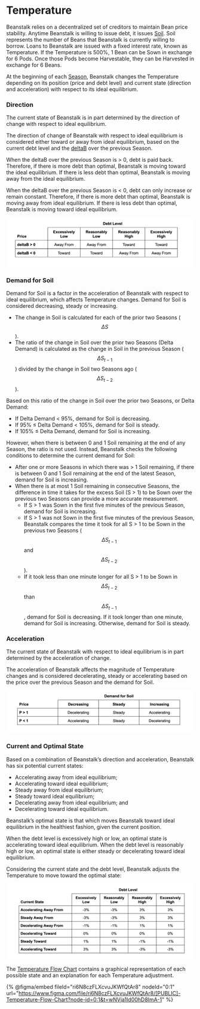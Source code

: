 # Temperature

Beanstalk relies on a decentralized set of creditors to maintain Bean price stability. Anytime Beanstalk is willing to issue debt, it issues [Soil](../farm/field.md#soil). Soil represents the number of Beans that Beanstalk is currently willing to borrow. Loans to Beanstalk are issued with a fixed interest rate, known as Temperature. If the Temperature is 500%, 1 Bean can be Sown in exchange for 6 Pods. Once those Pods become Harvestable, they can be Harvested in exchange for 6 Beans.

At the beginning of each [Season](../farm/sun.md), Beanstalk changes the Temperature depending on its position (price and debt level) and current state (direction and acceleration) with respect to its ideal equilibrium.

### **Direction**

The current state of Beanstalk is in part determined by the direction of change with respect to ideal equilibrium.

The direction of change of Beanstalk with respect to ideal equilibrium is considered either toward or away from ideal equilibrium, based on the current debt level and the [deltaB](../protocol/glossary.md#deltab) over the previous Season.

When the deltaB over the previous Season is > 0, debt is paid back. Therefore, if there is more debt than optimal, Beanstalk is moving toward the ideal equilibrium. If there is less debt than optimal, Beanstalk is moving away from the ideal equilibrium.

When the deltaB over the previous Season is < 0, debt can only increase or remain constant. Therefore, if there is more debt than optimal, Beanstalk is moving away from ideal equilibrium. If there is less debt than optimal, Beanstalk is moving toward ideal equilibrium.

![](../.gitbook/assets/direction.png)

### **Demand for Soil**

Demand for Soil is a factor in the acceleration of Beanstalk with respect to ideal equilibrium, which affects Temperature changes. Demand for Soil is considered decreasing, steady or increasing.

* The change in Soil is calculated for each of the prior two Seasons ($$\Delta S$$).&#x20;
* The ratio of the change in Soil over the prior two Seasons (Delta Demand) is calculated as the change in Soil in the previous Season ($$\Delta S_{t-1}$$) divided by the change in Soil two Seasons ago ($$\Delta S_{t-2}$$).

Based on this ratio of the change in Soil over the prior two Seasons, or Delta Demand:

* If Delta Demand < 95%, demand for Soil is decreasing.
* If 95% ≤ Delta Demand < 105%, demand for Soil is steady.
* If 105% ≤ Delta Demand, demand for Soil is increasing.

However, when there is between 0 and 1 Soil remaining at the end of any Season, the ratio is not used. Instead, Beanstalk checks the following conditions to determine the current demand for Soil:

* After one or more Seasons in which there was > 1 Soil remaining, if there is between 0 and 1 Soil remaining at the end of the latest Season, demand for Soil is increasing.
* When there is at most 1 Soil remaining in consecutive Seasons, the difference in time it takes for the excess Soil (S > 1) to be Sown over the previous two Seasons can provide a more accurate measurement.
  * If S > 1 was Sown in the first five minutes of the previous Season, demand for Soil is increasing.
  * If S > 1 was not Sown in the first five minutes of the previous Season, Beanstalk compares the time it took for all S > 1 to be Sown in the previous two Seasons ($$\Delta S_{t-1}$$ and $$\Delta S_{t-2}$$).
  * If it took less than one minute longer for all S > 1 to be Sown in $$\Delta S_{t-2}$$ than $$\Delta S_{t-1}$$, demand for Soil is decreasing. If it took longer than one minute, demand for Soil is increasing. Otherwise, demand for Soil is steady.

### **Acceleration**

The current state of Beanstalk with respect to ideal equilibrium is in part determined by the acceleration of change.

The acceleration of Beanstalk affects the magnitude of Temperature changes and is considered decelerating, steady or accelerating based on the price over the previous Season and the demand for Soil.

![](../.gitbook/assets/demand-for-soil.png)

### **Current and Optimal State**

Based on a combination of Beanstalk’s direction and acceleration, Beanstalk has six potential current states:

* Accelerating away from ideal equilibrium;
* Accelerating toward ideal equilibrium;
* Steady away from ideal equilibrium;
* Steady toward ideal equilibrium;
* Decelerating away from ideal equilibrium; and
* Decelerating toward ideal equilibrium.

Beanstalk’s optimal state is that which moves Beanstalk toward ideal equilibrium in the healthiest fashion, given the current position.

When the debt level is excessively high or low, an optimal state is accelerating toward ideal equilibrium. When the debt level is reasonably high or low, an optimal state is either steady or decelerating toward ideal equilibrium.

Considering the current state and the debt level, Beanstalk adjusts the Temperature to move toward the optimal state:

![](../.gitbook/assets/temperature-changes.png)

The [Temperature Flow Chart](https://www.figma.com/file/ri6N8czFLXcvuJKWfQtAr8/\[PUBLIC]-Temperature-Flow-Chart?node-id=0%3A1\&t=27N3RhfE52pum1U8-1) contains a graphical representation of each possible state and an explanation for each Temperature adjustment.

{% @figma/embed fileId="ri6N8czFLXcvuJKWfQtAr8" nodeId="0:1" url="https://www.figma.com/file/ri6N8czFLXcvuJKWfQtAr8/[PUBLIC]-Temperature-Flow-Chart?node-id=0:1&t=wNVja1Id00hD8ImA-1" %}
